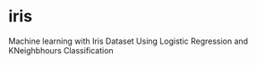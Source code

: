 # iris
Machine learning with Iris Dataset Using Logistic Regression and KNeighbhours Classification
